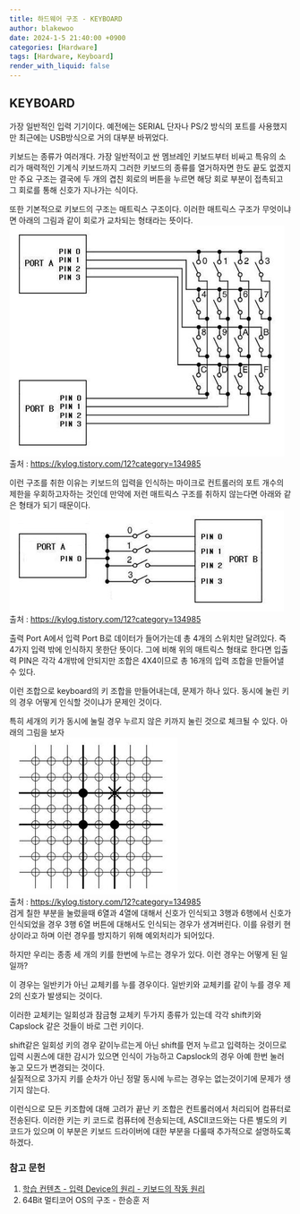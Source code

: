 ```yaml
---
title: 하드웨어 구조 - KEYBOARD
author: blakewoo
date: 2024-1-5 21:40:00 +0900
categories: [Hardware]
tags: [Hardware, Keyboard]
render_with_liquid: false
---
```


## KEYBOARD

가장 일반적인 입력 기기이다. 예전에는 SERIAL 단자나 PS/2 방식의 포트를 사용했지만
최근에는 USB방식으로 거의 대부분 바뀌었다.

키보드는 종류가 여러개다. 가장 일반적이고 싼 멤브레인 키보드부터 비싸고 특유의 소리가 매력적인
기계식 키보드까지 그러한 키보드의 종류를 열거하자면 한도 끝도 없겠지만
주요 구조는 결국에 두 개의 겹친 회로의 버튼을 누르면 해당 회로 부분이 접촉되고
그 회로를 통해 신호가 지나가는 식이다.

또한 기본적으로 키보드의 구조는 매트릭스 구조이다. 이러한 매트릭스 구조가 무엇이냐면
아래의 그림과 같이 회로가 교차되는 형태라는 뜻이다.   
![img.png](/assets/blog/os/keyboard_2.png)   
출처 : https://kylog.tistory.com/12?category=134985

이런 구조를 취한 이유는 키보드의 입력을 인식하는 마이크로 컨트롤러의 포트 개수의 제한을
우회하고자하는 것인데 만약에 저런 매트릭스 구조를 취하지 않는다면 
아래와 같은 형태가 되기 때문이다.   
![img.png](/assets/blog/os/keyboard_1.png)   
출처 : https://kylog.tistory.com/12?category=134985

출력 Port A에서 입력 Port B로 데이터가 들어가는데 총 4개의 스위치만 달려있다.
즉 4가지 입력 밖에 인식하지 못한단 뜻이다.
그에 비해 위의 매트릭스 형태로 한다면 입출력 PIN은 각각 4개밖에 안되지만 조합은 4X4이므로
총 16개의 입력 조합을 만들어낼 수 있다.

이런 조합으로 keyboard의 키 조합을 만들어내는데, 문제가 하나 있다.
동시에 눌린 키의 경우 어떻게 인식할 것이냐가 문제인 것이다.

특히 세개의 키가 동시에 눌릴 경우 누르지 않은 키까지 눌린 것으로 체크될 수 있다.
아래의 그림을 보자   
![img_1.png](/assets/blog/os/keyboard_ghost.png)   
출처 : https://kylog.tistory.com/12?category=134985   
검게 칠한 부분을 눌렀을때 6열과 4열에 대해서 신호가 인식되고
3행과 6행에서 신호가 인식되었을 경우 3행 6열 버튼에 대해서도 인식되는 경우가 생겨버린다.
이를 유령키 현상이라고 하며 이런 경우를 방지하기 위해 예외처리가 되어있다.

하지만 우리는 종종 세 개의 키를 한번에 누르는 경우가 있다.
이런 경우는 어떻게 된 일일까?

이 경우는 일반키가 아닌 교체키를 누를 경우이다.
일반키와 교체키를 같이 누를 경우 제 2의 신호가 발생되는 것이다.

이러한 교체키는 일회성과 잠금형 교체키 두가지 종류가 있는데
각각 shift키와 Capslock 같은 것들이 바로 그런 키이다.

shift같은 일회성 키의 경우 같이누르는게 아닌 shift를 먼저 누르고 입력하는 것이므로
입력 시퀀스에 대한 감시가 있으면 인식이 가능하고
Capslock의 경우 아예 한번 눌러놓고 모드가 변경되는 것이다.   
실질적으로 3가지 키를 순차가 아닌 정말 동시에 누르는 경우는 없는것이기에 문제가 생기지 않는다.

이런식으로 모든 키조합에 대해 고려가 끝난 키 조합은 컨트롤러에서 처리되어 컴퓨터로 전송된다.
이러한 키는 키 코드로 컴퓨터에 전송되는데, ASCII코드와는 다른 별도의 키코드가 있으며
이 부분은 키보드 드라이버에 대한 부분을 다룰때 추가적으로 설명하도록 하겠다.


### 참고 문헌

1. [학습 컨텐츠 - 입력 Device의 원리 - 키보드의 작동 원리](https://kylog.tistory.com/11?category=134985)
2. 64Bit 멀티코어 OS의 구조 - 한승훈 저

